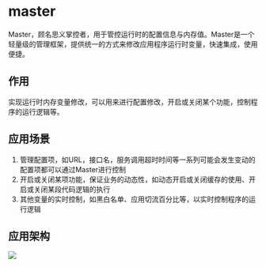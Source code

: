 # master

Master，顾名思义掌控者，用于管控运行时的配置信息与内存值。Master是一个轻量级的管理框架，提供统一的方式来修改应用程序运行时变量，快速集成，使用便捷。

## 作用

实现运行时内存变量修改，可以用来进行配置修改，开启或关闭某个功能，控制程序的运行逻辑等。

## 应用场景

1. 管理配置项，如URL，接口名，服务调用超时时间等一系列可能会发生变动的配置项都可以通过Master进行控制
2. 开启或关闭某项功能，保证业务的动态性，如动态开启或关闭缓存的使用、开启或关闭某段代码逻辑的执行
3. 其他变量的实时控制，如黑白名单、应用切流百分比等，以实时控制程序的运行逻辑

## 应用架构

<img src="https://github.com/Ken-Chy129/master/blob/master/static/%E5%BA%94%E7%94%A8%E6%9E%B6%E6%9E%84.jpg"></img>
